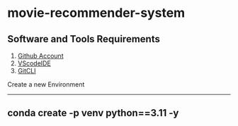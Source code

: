 # movie-recommender-system

## Software and Tools Requirements

1. [Github Account](https://github.com)
2. [VScodeIDE](https://code.visualstudio.com)
3. [GitCLI](https://git-scm.com/book/en/v2/Getting-Started-The-Command-Line)


Create a new Environment

---
conda create -p venv python==3.11 -y
---
